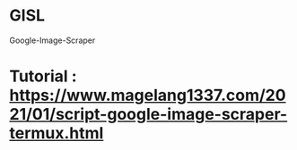 # GISL
Google-Image-Scraper
# Tutorial : https://www.magelang1337.com/2021/01/script-google-image-scraper-termux.html
